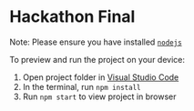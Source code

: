 # Hackathon Final

Note: Please ensure you have installed <code><a href="https://nodejs.org/en/download/">nodejs</a></code>

To preview and run the project on your device:

1. Open project folder in <a href="https://code.visualstudio.com/download">Visual Studio Code</a>
2. In the terminal, run `npm install`
3. Run `npm start` to view project in browser
